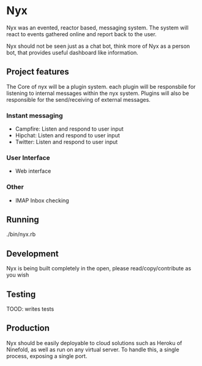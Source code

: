 # Nyx

Nyx was an evented, reactor based, messaging system. The system will react to
events gathered online and report back to the user.

Nyx should not be seen just as a chat bot, think more of Nyx as a person bot,
that provides useful dashboard like information. 

## Project features

The Core of nyx will be a plugin system. each plugin will be responsbile for
listening to internal messages within the nyx system. Plugins will also be
responsible for the send/receiving of external messages.

### Instant messaging

- Campfire: Listen and respond to user input
- Hipchat: Listen and respond to user input
- Twitter: Listen and respond to user input


### User Interface

- Web interface


### Other

- IMAP Inbox checking


## Running

  ./bin/nyx.rb

## Development

Nyx is being built completely in the open, please read/copy/contribute as you
wish


## Testing

TOOD: writes tests


## Production

Nyx should be easily deployable to cloud solutions such as Heroku of Ninefold,
as well as run on any virtual server. To handle this, a single process, exposing
a single port. 
